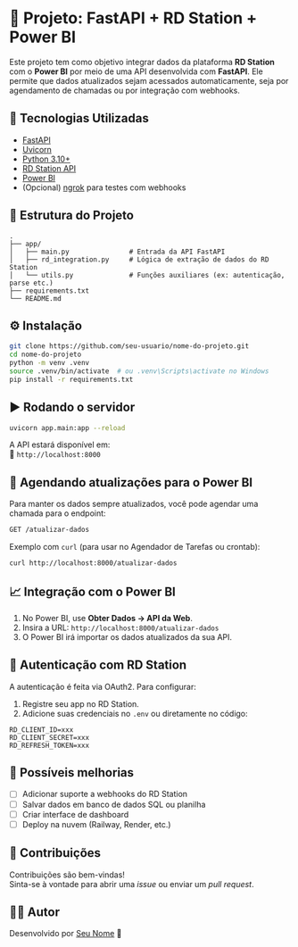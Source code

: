 # 🧠 Projeto: FastAPI + RD Station + Power BI

Este projeto tem como objetivo integrar dados da plataforma **RD Station** com o **Power BI** por meio de uma API desenvolvida com **FastAPI**. Ele permite que dados atualizados sejam acessados automaticamente, seja por agendamento de chamadas ou por integração com webhooks.

## 🚀 Tecnologias Utilizadas

- [FastAPI](https://fastapi.tiangolo.com/)
- [Uvicorn](https://www.uvicorn.org/)
- [Python 3.10+](https://www.python.org/)
- [RD Station API](https://developers.rdstation.com/)
- [Power BI](https://powerbi.microsoft.com/)
- (Opcional) [ngrok](https://ngrok.com/) para testes com webhooks

## 📂 Estrutura do Projeto

```
.
├── app/
│   ├── main.py               # Entrada da API FastAPI
│   ├── rd_integration.py     # Lógica de extração de dados do RD Station
│   └── utils.py              # Funções auxiliares (ex: autenticação, parse etc.)
├── requirements.txt
└── README.md
```

## ⚙️ Instalação

```bash
git clone https://github.com/seu-usuario/nome-do-projeto.git
cd nome-do-projeto
python -m venv .venv
source .venv/bin/activate  # ou .venv\Scripts\activate no Windows
pip install -r requirements.txt
```

## ▶️ Rodando o servidor

```bash
uvicorn app.main:app --reload
```

A API estará disponível em:  
📍 `http://localhost:8000`

## 🔁 Agendando atualizações para o Power BI

Para manter os dados sempre atualizados, você pode agendar uma chamada para o endpoint:

```bash
GET /atualizar-dados
```

Exemplo com `curl` (para usar no Agendador de Tarefas ou crontab):

```bash
curl http://localhost:8000/atualizar-dados
```

## 📈 Integração com o Power BI

1. No Power BI, use **Obter Dados → API da Web**.
2. Insira a URL: `http://localhost:8000/atualizar-dados`
3. O Power BI irá importar os dados atualizados da sua API.

## 🔐 Autenticação com RD Station

A autenticação é feita via OAuth2. Para configurar:

1. Registre seu app no RD Station.
2. Adicione suas credenciais no `.env` ou diretamente no código:

```env
RD_CLIENT_ID=xxx
RD_CLIENT_SECRET=xxx
RD_REFRESH_TOKEN=xxx
```

## 📌 Possíveis melhorias

- [ ] Adicionar suporte a webhooks do RD Station
- [ ] Salvar dados em banco de dados SQL ou planilha
- [ ] Criar interface de dashboard
- [ ] Deploy na nuvem (Railway, Render, etc.)

## 🤝 Contribuições

Contribuições são bem-vindas!  
Sinta-se à vontade para abrir uma *issue* ou enviar um *pull request*.

## 🧑‍💻 Autor

Desenvolvido por [Seu Nome](https://github.com/seu-usuario) 🚀